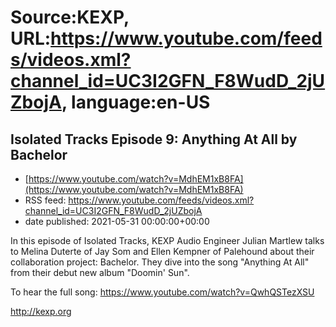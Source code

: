 # Source:KEXP, URL:https://www.youtube.com/feeds/videos.xml?channel_id=UC3I2GFN_F8WudD_2jUZbojA, language:en-US

## Isolated Tracks Episode 9: Anything At All by Bachelor
 - [https://www.youtube.com/watch?v=MdhEM1xB8FA](https://www.youtube.com/watch?v=MdhEM1xB8FA)
 - RSS feed: https://www.youtube.com/feeds/videos.xml?channel_id=UC3I2GFN_F8WudD_2jUZbojA
 - date published: 2021-05-31 00:00:00+00:00

In this episode of Isolated Tracks, KEXP Audio Engineer Julian Martlew talks to Melina Duterte of Jay Som and Ellen Kempner of Palehound about their collaboration project: Bachelor. They dive into the song "Anything At All" from their debut new album "Doomin' Sun".

To hear the full song: https://www.youtube.com/watch?v=QwhQSTezXSU

http://kexp.org

